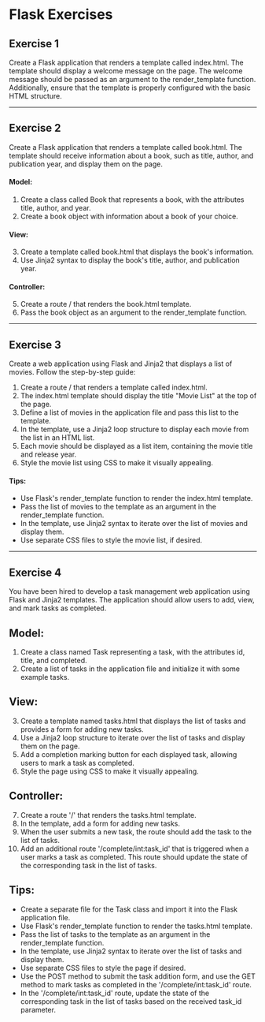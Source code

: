 # Flask Exercises

## Exercise 1

Create a Flask application that renders a template called index.html. The template should display a welcome message on the page. The welcome message should be passed as an argument to the render_template function. Additionally, ensure that the template is properly configured with the basic HTML structure.

---

## Exercise 2

Create a Flask application that renders a template called book.html. The template should receive information about a book, such as title, author, and publication year, and display them on the page.

#### Model:

1. Create a class called Book that represents a book, with the attributes title, author, and year.
2. Create a book object with information about a book of your choice.

#### View:

3. Create a template called book.html that displays the book's information.
4. Use Jinja2 syntax to display the book's title, author, and publication year.

#### Controller:

5. Create a route / that renders the book.html template.
6. Pass the book object as an argument to the render_template function.

---

## Exercise 3

Create a web application using Flask and Jinja2 that displays a list of movies. Follow the step-by-step guide:

1. Create a route / that renders a template called index.html.
2. The index.html template should display the title "Movie List" at the top of the page.
3. Define a list of movies in the application file and pass this list to the template.
4. In the template, use a Jinja2 loop structure to display each movie from the list in an HTML list.
5. Each movie should be displayed as a list item, containing the movie title and release year.
6. Style the movie list using CSS to make it visually appealing.

#### Tips:

- Use Flask's render_template function to render the index.html template.
- Pass the list of movies to the template as an argument in the render_template function.
- In the template, use Jinja2 syntax to iterate over the list of movies and display them.
- Use separate CSS files to style the movie list, if desired.

---

## Exercise 4

You have been hired to develop a task management web application using Flask and Jinja2 templates. The application should allow users to add, view, and mark tasks as completed.

## Model:

1. Create a class named Task representing a task, with the attributes id, title, and completed.
2. Create a list of tasks in the application file and initialize it with some example tasks.

## View:

3. Create a template named tasks.html that displays the list of tasks and provides a form for adding new tasks.
4. Use a Jinja2 loop structure to iterate over the list of tasks and display them on the page.
5. Add a completion marking button for each displayed task, allowing users to mark a task as completed.
6. Style the page using CSS to make it visually appealing.

## Controller:

7. Create a route '/' that renders the tasks.html template.
8. In the template, add a form for adding new tasks.
9. When the user submits a new task, the route should add the task to the list of tasks.
10. Add an additional route '/complete/int:task_id' that is triggered when a user marks a task as completed. This route should update the state of the corresponding task in the list of tasks.

## Tips:

- Create a separate file for the Task class and import it into the Flask application file.
- Use Flask's render_template function to render the tasks.html template.
- Pass the list of tasks to the template as an argument in the render_template function.
- In the template, use Jinja2 syntax to iterate over the list of tasks and display them.
- Use separate CSS files to style the page if desired.
- Use the POST method to submit the task addition form, and use the GET method to mark tasks as completed in the '/complete/int:task_id' route.
- In the '/complete/int:task_id' route, update the state of the corresponding task in the list of tasks based on the received task_id parameter.
